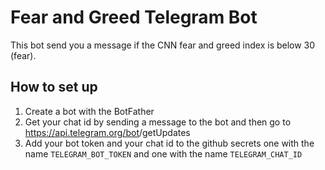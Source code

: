 # Fear and Greed Telegram Bot
This bot send you a message if the CNN fear and greed index is below 30 (fear).
## How to set up
1. Create a bot with the BotFather
2. Get your chat id by sending a message to the bot and then go to https://api.telegram.org/bot<yourtoken>/getUpdates
3. Add your bot token and your chat id to the github secrets
one with the name `TELEGRAM_BOT_TOKEN` and one with the name `TELEGRAM_CHAT_ID`